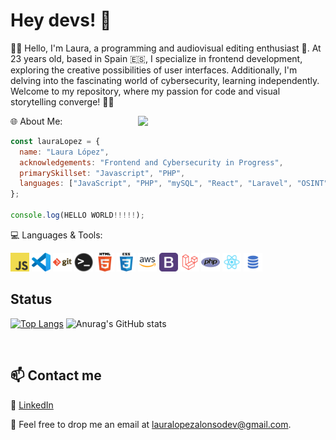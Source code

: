 # Hey devs! 👋

👩‍💻 Hello, I'm Laura, a programming and audiovisual editing enthusiast 🎥. At 23 years old, based in Spain 🇪🇸, I specialize in frontend development, exploring the creative possibilities of user interfaces. Additionally, I'm delving into the fascinating world of cybersecurity, learning independently. Welcome to my repository, where my passion for code and visual storytelling converge! 🚀✨

🌐 About Me:
<img align="right" width="300" padding="2" src="https://media4.giphy.com/media/v1.Y2lkPTc5MGI3NjExaTB1dmVjbXVoZHBwOXliaDA1dXExOWg4ZDI2c2M1MG8xaWZwbHpmcSZlcD12MV9pbnRlcm5hbF9naWZfYnlfaWQmY3Q9Zw/VDGeLW6lqI9qyctnV3/giphy.gif"/>


```javascript
const lauraLopez = {
  name: "Laura López",
  acknowledgements: "Frontend and Cybersecurity in Progress",
  primarySkillset: "Javascript", "PHP",
  languages: ["JavaScript", "PHP", "mySQL", "React", "Laravel", "OSINT"]
};

console.log(HELLO WORLD!!!!!);
```

💻 Languages & Tools:

<code><img
    height="30"
    src="https://raw.githubusercontent.com/github/explore/80688e429a7d4ef2fca1e82350fe8e3517d3494d/topics/javascript/javascript.png"
    alt="Logo javascript"/></code>
<code><img
    height="30"
    src="https://raw.githubusercontent.com/github/explore/80688e429a7d4ef2fca1e82350fe8e3517d3494d/topics/visual-studio-code/visual-studio-code.png"
    alt="Logo visual studio"/></code>
<code><img
    height="30"
    src="https://raw.githubusercontent.com/github/explore/80688e429a7d4ef2fca1e82350fe8e3517d3494d/topics/git/git.png"
    alt="Logo git"/></code>
<code><img
    height="30"
    src="https://raw.githubusercontent.com/github/explore/80688e429a7d4ef2fca1e82350fe8e3517d3494d/topics/terminal/terminal.png"
    alt="Logo terminal"/></code>
<code><img
    height="30"
    src="https://raw.githubusercontent.com/github/explore/80688e429a7d4ef2fca1e82350fe8e3517d3494d/topics/html/html.png"
    alt="Logo HTML"/></code>
<code><img
    height="30"
    src="https://raw.githubusercontent.com/github/explore/80688e429a7d4ef2fca1e82350fe8e3517d3494d/topics/css/css.png"
    alt="Logo CSS"/></code>
    <code><img
    height="30"
    src="https://raw.githubusercontent.com/github/explore/fbceb94436312b6dacde68d122a5b9c7d11f9524/topics/aws/aws.png"
    alt="Logo AWS"/></code>
    <code><img
    height="30"
    src="https://raw.githubusercontent.com/github/explore/80688e429a7d4ef2fca1e82350fe8e3517d3494d/topics/bootstrap/bootstrap.png"
    alt="Logo Bootstrap"/></code>
    <code><img
    height="30"
    src="https://raw.githubusercontent.com/github/explore/56a826d05cf762b2b50ecbe7d492a839b04f3fbf/topics/laravel/laravel.png"
    alt="Logo Laravel"/></code>
    <code><img
    height="30"
    src="https://raw.githubusercontent.com/github/explore/ccc16358ac4530c6a69b1b80c7223cd2744dea83/topics/php/php.png"
    alt="Logo Php"/></code>
    <code><img
    height="30"
    src="https://raw.githubusercontent.com/github/explore/80688e429a7d4ef2fca1e82350fe8e3517d3494d/topics/react/react.png"
    alt="Logo React"/></code>
    <code><img
    height="30"
    src="https://raw.githubusercontent.com/github/explore/80688e429a7d4ef2fca1e82350fe8e3517d3494d/topics/sql/sql.png"
    alt="Logo SQL"/></code>


## Status
[![Top Langs](https://github-readme-stats.vercel.app/api/top-langs/?username=laurity&layout=donut)](https://github.com/anuraghazra/github-readme-stats)
![Anurag's GitHub stats](https://github-readme-stats.vercel.app/api?username=laurity&show_icons=true&theme=radical)

[linkedin]: https://www.linkedin.com/in/laura-lopez-alonso/
<br>

## 📫 Contact me
👔 [LinkedIn][linkedin]

📧 Feel free to drop me an email at lauralopezalonsodev@gmail.com.
